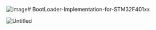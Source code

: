 ![image](https://github.com/user-attachments/assets/bbe4e186-a164-4c46-9a83-98a41a6989d2)# BootLoader-Implementation-for-STM32F401xx


![Untitled](https://github.com/user-attachments/assets/3ba18000-1854-4439-afd9-0f290436bd5a)
